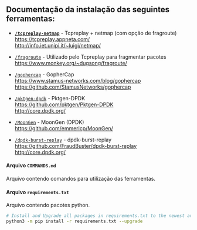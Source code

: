 ## Documentação da instalação das seguintes ferramentas:

- **[`/tcpreplay-netmap`](tcpreplay-netmap)** - Tcpreplay + netmap (com opção de fragroute)  
https://tcpreplay.appneta.com/  
http://info.iet.unipi.it/~luigi/netmap/  

- [`/fragroute`](fragroute) - Utilizado pelo Tcpreplay para fragmentar pacotes  
https://www.monkey.org/~dugsong/fragroute/

- [`/gophercap`](gophercap) - GopherCap  
https://www.stamus-networks.com/blog/gophercap  
https://github.com/StamusNetworks/gophercap

- [`/pktgen-dpdk`](pktgen-dpdk) - Pktgen-DPDK  
https://github.com/pktgen/Pktgen-DPDK  
http://core.dpdk.org/  

- [`/MoonGen`](MoonGen) - MoonGen (DPDK)  
https://github.com/emmericp/MoonGen/

- [`/dpdk-burst-replay`](dpdk-burst-replay) - dpdk-burst-replay  
https://github.com/FraudBuster/dpdk-burst-replay  
http://core.dpdk.org/  

#### Arquivo `COMMANDS.md`
Arquivo contendo comandos para utilização das ferramentas.

#### Arquivo `requirements.txt` 
Arquivo contendo pacotes python.

```bash
# Install and Upgrade all packages in requirements.txt to the newest available version. 
python3 -m pip install -r requirements.txt --upgrade
```
